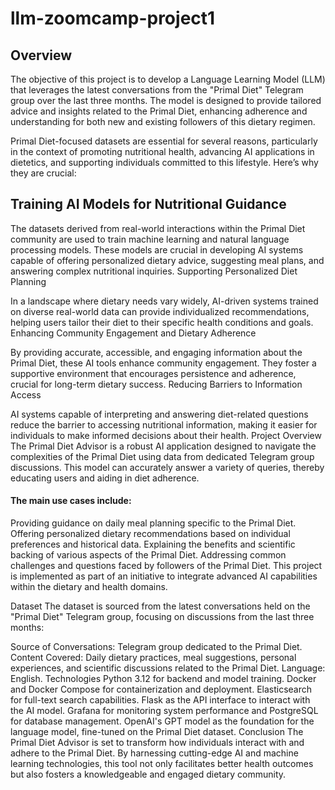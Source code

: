 # llm-zoomcamp-project1

## Overview
The objective of this project is to develop a Language Learning Model (LLM) that leverages the latest conversations from the "Primal Diet" Telegram group over the last three months. The model is designed to provide tailored advice and insights related to the Primal Diet, enhancing adherence and understanding for both new and existing followers of this dietary regimen.

Primal Diet-focused datasets are essential for several reasons, particularly in the context of promoting nutritional health, advancing AI applications in dietetics, and supporting individuals committed to this lifestyle. Here’s why they are crucial:

## Training AI Models for Nutritional Guidance

The datasets derived from real-world interactions within the Primal Diet community are used to train machine learning and natural language processing models. These models are crucial in developing AI systems capable of offering personalized dietary advice, suggesting meal plans, and answering complex nutritional inquiries.
Supporting Personalized Diet Planning

In a landscape where dietary needs vary widely, AI-driven systems trained on diverse real-world data can provide individualized recommendations, helping users tailor their diet to their specific health conditions and goals.
Enhancing Community Engagement and Dietary Adherence

By providing accurate, accessible, and engaging information about the Primal Diet, these AI tools enhance community engagement. They foster a supportive environment that encourages persistence and adherence, crucial for long-term dietary success.
Reducing Barriers to Information Access

AI systems capable of interpreting and answering diet-related questions reduce the barrier to accessing nutritional information, making it easier for individuals to make informed decisions about their health.
Project Overview
The Primal Diet Advisor is a robust AI application designed to navigate the complexities of the Primal Diet using data from dedicated Telegram group discussions. This model can accurately answer a variety of queries, thereby educating users and aiding in diet adherence.

#### The main use cases include:

Providing guidance on daily meal planning specific to the Primal Diet.
Offering personalized dietary recommendations based on individual preferences and historical data.
Explaining the benefits and scientific backing of various aspects of the Primal Diet.
Addressing common challenges and questions faced by followers of the Primal Diet.
This project is implemented as part of an initiative to integrate advanced AI capabilities within the dietary and health domains.

Dataset
The dataset is sourced from the latest conversations held on the "Primal Diet" Telegram group, focusing on discussions from the last three months:

Source of Conversations: Telegram group dedicated to the Primal Diet.
Content Covered: Daily dietary practices, meal suggestions, personal experiences, and scientific discussions related to the Primal Diet.
Language: English.
Technologies
Python 3.12 for backend and model training.
Docker and Docker Compose for containerization and deployment.
Elasticsearch for full-text search capabilities.
Flask as the API interface to interact with the AI model.
Grafana for monitoring system performance and PostgreSQL for database management.
OpenAI's GPT model as the foundation for the language model, fine-tuned on the Primal Diet dataset.
Conclusion
The Primal Diet Advisor is set to transform how individuals interact with and adhere to the Primal Diet. By harnessing cutting-edge AI and machine learning technologies, this tool not only facilitates better health outcomes but also fosters a knowledgeable and engaged dietary community.